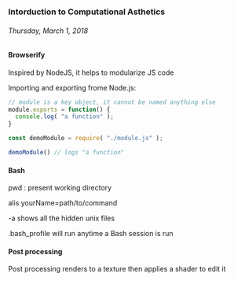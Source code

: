 ### Intorduction to Computational Asthetics
###### Thursday, March 1, 2018

#### Browserify
Inspired by NodeJS, it helps to modularize JS code

Importing and exporting frome Node.js:
```js
// module is a key object, it cannot be named anything else
module.exports = function() {
  console.log( "a function" );
}

const demoModule = require( "./module.js" );

demoModule() // logs "a function"
```

#### Bash
pwd : present working directory

alis yourName=path/to/command

-a shows all the hidden unix files

.bash_profile will run anytime a Bash session is run

#### Post processing

Post processing renders to a texture then applies a shader to edit it
